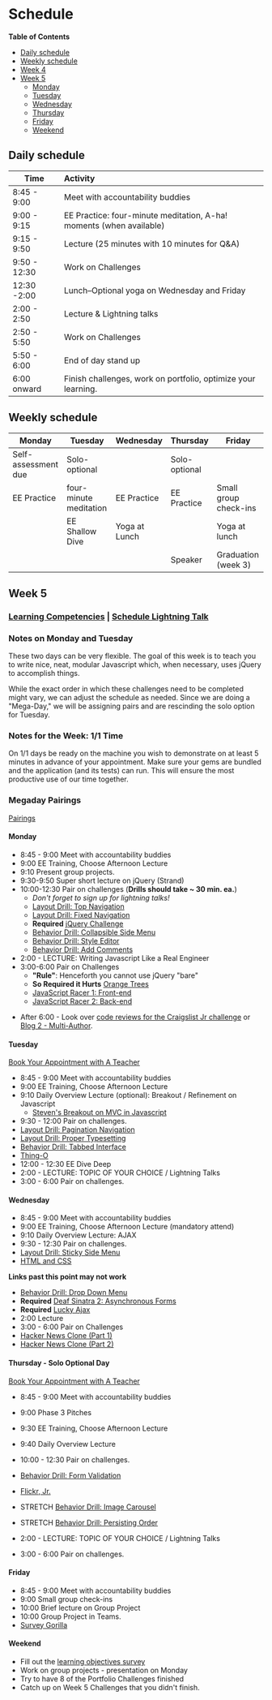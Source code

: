 # Schedule

**Table of Contents**

- [Daily schedule](#daily-schedule)
- [Weekly schedule](#weekly-schedule)
- [Week 4](schedule_week4.md)
- [Week 5](#week-5)
  - [Monday](#monday)
  - [Tuesday](#tuesday)
  - [Wednesday](#wednesday)
  - [Thursday](#thursday)
  - [Friday](#friday)
  - [Weekend](#weekend)

## Daily schedule

Time          | Activity
------------- | :------------------------------------------------------------
8:45 - 9:00   | Meet with accountability buddies
9:00 - 9:15   | EE Practice: four-minute meditation, A-ha! moments (when available)
9:15 - 9:50   | Lecture (25 minutes with 10 minutes for Q&A)
9:50 - 12:30  | Work on Challenges
12:30 -2:00   | Lunch–Optional yoga on Wednesday and Friday
2:00 - 2:50   | Lecture & Lightning talks
2:50 - 5:50   | Work on Challenges
5:50 - 6:00   | End of day stand up
6:00 onward   | Finish challenges, work on portfolio, optimize your learning.

## Weekly schedule

Monday | Tuesday       | Wednesday     | Thursday      | Friday
------ | ------------  | ------------- | ------------- | -------------
Self-assessment due | Solo-optional |  | Solo-optional |
EE Practice | four-minute meditation  | EE Practice | EE Practice | Small group check-ins
       | EE Shallow Dive | Yoga at Lunch |             | Yoga at lunch
       |               |               | Speaker       | Graduation (week 3)

## Week 5

### [Learning Competencies](learning-competencies/week-5-lc.md) | [Schedule Lightning Talk](lightning-talks/lt-week5.md)

### Notes on Monday and Tuesday

These two days can be very flexible.  The goal of this week is to teach you to
write nice, neat, modular Javascript which, when necessary, uses jQuery to
accomplish things.

While the exact order in which these challenges need to be completed might
vary, we can adjust the schedule as needed.  Since we are doing a "Mega-Day,"
we will be assigning pairs and are rescinding the solo option for Tuesday.

### Notes for the Week:  1/1 Time

On 1/1 days be ready on the machine you wish to demonstrate on at least 5
minutes in advance of your appointment.  Make sure your gems are bundled and
the application (and its tests) can run.  This will ensure the most productive
use of our time together.

### Megaday Pairings

[Pairings](./pairings/2014-02-24-pairings.md)

#### Monday

* 8:45 - 9:00 Meet with accountability buddies
* 9:00  EE Training, Choose Afternoon Lecture
* 9:10 Present group projects.
* 9:30-9:50 Super short lecture on jQuery (Strand)
* 10:00-12:30 Pair on challenges (**Drills should take ~ 30 min. ea.**)
  * _Don't forget to sign up for lightning talks!_
  * [Layout Drill: Top Navigation](https://github.com/banana-slugs-2014/layout-drill-top-navigation-challenge)
  * [Layout Drill: Fixed Navigation](https://github.com/banana-slugs-2014/layout-drill-fixed-navigation-challenge)
  * **Required** [jQuery Challenge](https://github.com/banana-slugs-2014/jquery-challenge)
  * [Behavior Drill: Collapsible Side Menu](https://github.com/banana-slugs-2014/behavior-drill-collapsible-side-menu-challenge)
  * [Behavior Drill: Style Editor](https://github.com/banana-slugs-2014/behavior-drill-style-editor-challenge)
  * [Behavior Drill: Add Comments](https://github.com/banana-slugs-2014/behavior-drill-add-comments-challenge)
* 2:00 - LECTURE: Writing Javascript Like a Real Engineer
* 3:00-6:00 Pair on Challenges
  * **"Rule"**:  Henceforth you cannot use jQuery "bare"
  * **So Required it Hurts** [Orange Trees](https://github.com/banana-slugs-2014/orange-jasmine-challenge)
  * [JavaScript Racer 1: Front-end](https://github.com/banana-slugs-2014/javascript-racer-1-front-end-challenge)
  * [JavaScript Racer 2: Back-end](https://github.com/banana-slugs-2014/javascript-racer-2-back-end-challenge)
- After 6:00 - Look over [code reviews for the Craigslist Jr challenge](./code-review/craigslist.md) or [Blog 2 - Multi-Author](./code-review/blog-2.md).


#### Tuesday

[Book Your Appointment with A Teacher](https://www.google.com/calendar/selfsched?sstoken=UU9SNjlTQXNyNlRkfGRlZmF1bHR8ODNkZjllYzVmZGNmZWQ4MDY3ZWFjMWM1MWM0Y2U2Njc)


* 8:45 - 9:00 Meet with accountability buddies
* 9:00  EE Training, Choose Afternoon Lecture
* 9:10 Daily Overview Lecture (optional): Breakout / Refinement on Javascript
  * [Steven's Breakout on MVC in Javascript](https://github.com/banana-slugs-2014/orange-jasmine-challenge/tree/sgharms-refactor-oranges-to-mvc)
* 9:30 - 12:00 Pair on challenges.
 * [Layout Drill: Pagination Navigation](https://github.com/banana-slugs-2014/layout-drill-pagination-navigation-challenge)
 * [Layout Drill: Proper Typesetting](https://github.com/banana-slugs-2014/layout-drill-proper-typesetting-challenge)
 * [Behavior Drill: Tabbed Interface](https://github.com/banana-slugs-2014/behavior-drill-tabbed-interface-challenge)
 * [Thing-O](https://github.com/banana-slugs-2014/thing-o-challenge)
* 12:00 - 12:30 EE Dive Deep
* 2:00 - LECTURE: TOPIC OF YOUR CHOICE / Lightning Talks
* 3:00 - 6:00 Pair on challenges.

#### Wednesday

* 8:45 - 9:00 Meet with accountability buddies
* 9:00  EE Training, Choose Afternoon Lecture  (mandatory attend)
* 9:10 Daily Overview Lecture: AJAX
* 9:30 - 12:30 Pair on challenges.
 * [Layout Drill: Sticky Side Menu](https://github.com/banana-slugs-2014/layout-drill-sticky-side-menu-challenge)
 * [HTML and CSS](https://github.com/banana-slugs-2014/html-and-css-challenge)

**Links past this point may not work**

 * [Behavior Drill: Drop Down Menu](https://github.com/sea-lions-2014/behavior-drill-drop-down-menu-challenge)
 * **Required** [Deaf Sinatra 2: Asynchronous Forms](https://github.com/sea-lions-2014/deaf-sinatra-2-asynchronous-forms-challenge)
 * **Required** [Lucky Ajax](https://github.com/sea-lions-2014/lucky-ajax-challenge)
* 2:00 Lecture
* 3:00 - 6:00 Pair on Challenges
 * [Hacker News Clone (Part 1)](https://github.com/sea-lions-2014/hacker-news-clone-part-1-challenge)
 * [Hacker News Clone (Part 2)](https://github.com/sea-lions-2014/hacker-news-clone-part-2-challenge)

#### Thursday  - Solo Optional Day

[Book Your Appointment with A Teacher]( https://www.google.com/calendar/selfsched?sstoken=UUR5OG9kZlBFOFFBfGRlZmF1bHR8MTUwNDM0YjRiMDFjMzhhNWYyZjA3NjQwZDlkNjY0MGM)

* 8:45 - 9:00 Meet with accountability buddies
* 9:00 Phase 3 Pitches
* 9:30  EE Training, Choose Afternoon Lecture
* 9:40 Daily Overview Lecture
* 10:00 - 12:30 Pair on challenges.
 * [Behavior Drill: Form Validation](https://github.com/sea-lions-2014/behavior-drill-form-validation-challenge)
 * [Flickr, Jr.](https://github.com/sea-lions-2014/flickr-jr-challenge)
 * STRETCH [Behavior Drill: Image Carousel](https://github.com/sea-lions-2014/behavior-drill-image-carousel-challenge)
 * STRETCH [Behavior Drill: Persisting Order]()

* 2:00 - LECTURE: TOPIC OF YOUR CHOICE / Lightning Talks
* 3:00 - 6:00 Pair on challenges.

#### Friday

* 8:45 - 9:00 Meet with accountability buddies
* 9:00 Small group check-ins
* 10:00 Brief lecture on Group Project
* 10:00 Group Project in Teams.
 * [Survey Gorilla]()

#### Weekend

* Fill out the [learning objectives survey]()
* Work on group projects - presentation on Monday
* Try to have 8 of the Portfolio Challenges finished
* Catch up on Week 5 Challenges that you didn't finish.

